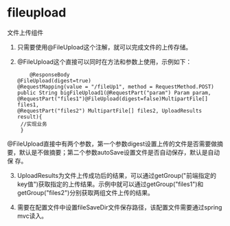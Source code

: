 # fileupload
文件上传组件
1. 只需要使用@FileUpload这个注解，就可以完成文件的上传存储。
2. @FileUpload这个直接可以同时在方法和参数上使用，示例如下：

           @ResponseBody
	   @FileUpload(digest=true)
	   @RequestMapping(value = "/fileUp1", method = RequestMethod.POST)
	   public String bigFileUpload1(@RequestPart("param") Param param,
	   @RequestPart("files1")@FileUpload(digest=false)MultipartFile[] files1,  
	   @RequestPart("files2") MultipartFile[] files2, UploadResults result){
		//实现业务
		}
      
 @FileUpload直接中有两个参数，第一个参数digest设置上传的文件是否需要做摘要，默认是不做摘要；第二个参数autoSave设置文件是否自动保存，默认是自动保 存。
 
 
3. UploadResults为文件上传成功后的结果，可以通过getGroup("前端指定的key值")获取指定的上传结果。示例中就可以通过getGroup("files1")和getGroup("files2")分别获取两组文件上传的结果。


4. 需要在配置文件中设置fileSaveDir文件保存路径，该配置文件需要通过spring mvc读入。
